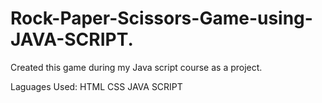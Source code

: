 # Rock-Paper-Scissors-Game-using-JAVA-SCRIPT.



Created this game during my Java script course as a project.

 Laguages Used:
 HTML
 CSS
 JAVA SCRIPT
